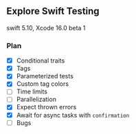 ## Explore Swift Testing
swift 5.10, Xcode 16.0 beta 1

### Plan
- [x] Conditional traits
- [x] Tags
- [x] Parameterized tests
- [x] Custom tag colors 
- [ ] Time limits 
- [ ] Parallelization 
- [x] Expect thrown errors 
- [x] Await for async tasks with `confirmation` 
- [ ] Bugs  
